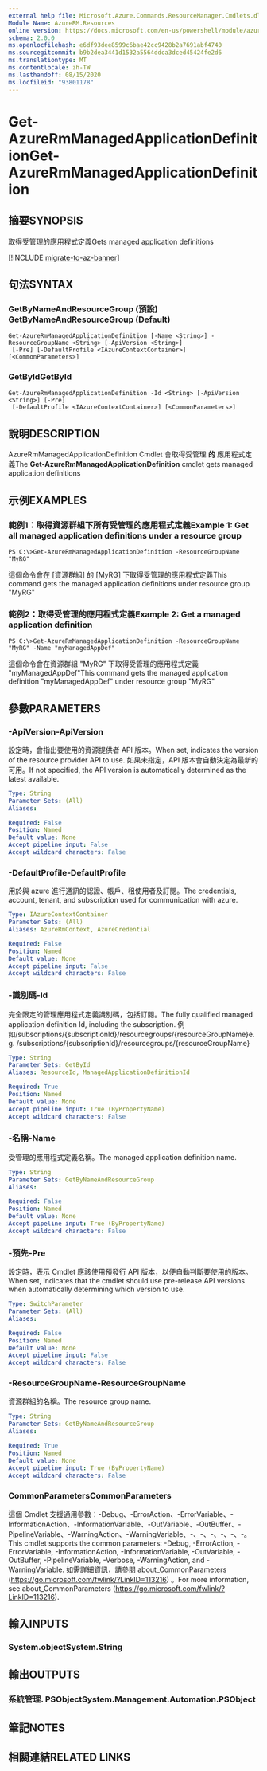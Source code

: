 ```yaml
---
external help file: Microsoft.Azure.Commands.ResourceManager.Cmdlets.dll-Help.xml
Module Name: AzureRM.Resources
online version: https://docs.microsoft.com/en-us/powershell/module/azurerm.resources/get-azurermmanagedapplicationdefinition
schema: 2.0.0
ms.openlocfilehash: e6df93dee8599c6bae42cc9428b2a7691abf4740
ms.sourcegitcommit: b9b2dea3441d1532a5564ddca3dced45424fe2d6
ms.translationtype: MT
ms.contentlocale: zh-TW
ms.lasthandoff: 08/15/2020
ms.locfileid: "93801178"
---
```

# <span data-ttu-id="49542-101">Get-AzureRmManagedApplicationDefinition</span><span class="sxs-lookup"><span data-stu-id="49542-101">Get-AzureRmManagedApplicationDefinition</span></span>

## <span data-ttu-id="49542-102">摘要</span><span class="sxs-lookup"><span data-stu-id="49542-102">SYNOPSIS</span></span>
<span data-ttu-id="49542-103">取得受管理的應用程式定義</span><span class="sxs-lookup"><span data-stu-id="49542-103">Gets managed application definitions</span></span>

[!INCLUDE [migrate-to-az-banner](../../includes/migrate-to-az-banner.md)]

## <span data-ttu-id="49542-104">句法</span><span class="sxs-lookup"><span data-stu-id="49542-104">SYNTAX</span></span>

### <span data-ttu-id="49542-105">GetByNameAndResourceGroup (預設) </span><span class="sxs-lookup"><span data-stu-id="49542-105">GetByNameAndResourceGroup (Default)</span></span>
```
Get-AzureRmManagedApplicationDefinition [-Name <String>] -ResourceGroupName <String> [-ApiVersion <String>]
 [-Pre] [-DefaultProfile <IAzureContextContainer>] [<CommonParameters>]
```

### <span data-ttu-id="49542-106">GetById</span><span class="sxs-lookup"><span data-stu-id="49542-106">GetById</span></span>
```
Get-AzureRmManagedApplicationDefinition -Id <String> [-ApiVersion <String>] [-Pre]
 [-DefaultProfile <IAzureContextContainer>] [<CommonParameters>]
```

## <span data-ttu-id="49542-107">說明</span><span class="sxs-lookup"><span data-stu-id="49542-107">DESCRIPTION</span></span>
<span data-ttu-id="49542-108">AzureRmManagedApplicationDefinition Cmdlet 會取得受管理 **的** 應用程式定義</span><span class="sxs-lookup"><span data-stu-id="49542-108">The **Get-AzureRmManagedApplicationDefinition** cmdlet gets managed application definitions</span></span>

## <span data-ttu-id="49542-109">示例</span><span class="sxs-lookup"><span data-stu-id="49542-109">EXAMPLES</span></span>

### <span data-ttu-id="49542-110">範例1：取得資源群組下所有受管理的應用程式定義</span><span class="sxs-lookup"><span data-stu-id="49542-110">Example 1: Get all managed application definitions under a resource group</span></span>
```
PS C:\>Get-AzureRmManagedApplicationDefinition -ResourceGroupName "MyRG"
```

<span data-ttu-id="49542-111">這個命令會在 [資源群組] 的 [MyRG] 下取得受管理的應用程式定義</span><span class="sxs-lookup"><span data-stu-id="49542-111">This command gets the managed application definitions under resource group "MyRG"</span></span>

### <span data-ttu-id="49542-112">範例2：取得受管理的應用程式定義</span><span class="sxs-lookup"><span data-stu-id="49542-112">Example 2: Get a managed application definition</span></span>
```
PS C:\>Get-AzureRmManagedApplicationDefinition -ResourceGroupName "MyRG" -Name "myManagedAppDef"
```

<span data-ttu-id="49542-113">這個命令會在資源群組 "MyRG" 下取得受管理的應用程式定義 "myManagedAppDef"</span><span class="sxs-lookup"><span data-stu-id="49542-113">This command gets the managed application definition "myManagedAppDef" under resource group "MyRG"</span></span>

## <span data-ttu-id="49542-114">參數</span><span class="sxs-lookup"><span data-stu-id="49542-114">PARAMETERS</span></span>

### <span data-ttu-id="49542-115">-ApiVersion</span><span class="sxs-lookup"><span data-stu-id="49542-115">-ApiVersion</span></span>
<span data-ttu-id="49542-116">設定時，會指出要使用的資源提供者 API 版本。</span><span class="sxs-lookup"><span data-stu-id="49542-116">When set, indicates the version of the resource provider API to use.</span></span>
<span data-ttu-id="49542-117">如果未指定，API 版本會自動決定為最新的可用。</span><span class="sxs-lookup"><span data-stu-id="49542-117">If not specified, the API version is automatically determined as the latest available.</span></span>

```yaml
Type: String
Parameter Sets: (All)
Aliases:

Required: False
Position: Named
Default value: None
Accept pipeline input: False
Accept wildcard characters: False
```

### <span data-ttu-id="49542-118">-DefaultProfile</span><span class="sxs-lookup"><span data-stu-id="49542-118">-DefaultProfile</span></span>
<span data-ttu-id="49542-119">用於與 azure 進行通訊的認證、帳戶、租使用者及訂閱。</span><span class="sxs-lookup"><span data-stu-id="49542-119">The credentials, account, tenant, and subscription used for communication with azure.</span></span>

```yaml
Type: IAzureContextContainer
Parameter Sets: (All)
Aliases: AzureRmContext, AzureCredential

Required: False
Position: Named
Default value: None
Accept pipeline input: False
Accept wildcard characters: False
```

### <span data-ttu-id="49542-120">-識別碼</span><span class="sxs-lookup"><span data-stu-id="49542-120">-Id</span></span>
<span data-ttu-id="49542-121">完全限定的管理應用程式定義識別碼，包括訂閱。</span><span class="sxs-lookup"><span data-stu-id="49542-121">The fully qualified managed application definition Id, including the subscription.</span></span>
<span data-ttu-id="49542-122">例如/subscriptions/{subscriptionId}/resourcegroups/{resourceGroupName}</span><span class="sxs-lookup"><span data-stu-id="49542-122">e.g. /subscriptions/{subscriptionId}/resourcegroups/{resourceGroupName}</span></span>

```yaml
Type: String
Parameter Sets: GetById
Aliases: ResourceId, ManagedApplicationDefinitionId

Required: True
Position: Named
Default value: None
Accept pipeline input: True (ByPropertyName)
Accept wildcard characters: False
```

### <span data-ttu-id="49542-123">-名稱</span><span class="sxs-lookup"><span data-stu-id="49542-123">-Name</span></span>
<span data-ttu-id="49542-124">受管理的應用程式定義名稱。</span><span class="sxs-lookup"><span data-stu-id="49542-124">The managed application definition name.</span></span>

```yaml
Type: String
Parameter Sets: GetByNameAndResourceGroup
Aliases:

Required: False
Position: Named
Default value: None
Accept pipeline input: True (ByPropertyName)
Accept wildcard characters: False
```

### <span data-ttu-id="49542-125">-預先</span><span class="sxs-lookup"><span data-stu-id="49542-125">-Pre</span></span>
<span data-ttu-id="49542-126">設定時，表示 Cmdlet 應該使用預發行 API 版本，以便自動判斷要使用的版本。</span><span class="sxs-lookup"><span data-stu-id="49542-126">When set, indicates that the cmdlet should use pre-release API versions when automatically determining which version to use.</span></span>

```yaml
Type: SwitchParameter
Parameter Sets: (All)
Aliases:

Required: False
Position: Named
Default value: None
Accept pipeline input: False
Accept wildcard characters: False
```

### <span data-ttu-id="49542-127">-ResourceGroupName</span><span class="sxs-lookup"><span data-stu-id="49542-127">-ResourceGroupName</span></span>
<span data-ttu-id="49542-128">資源群組的名稱。</span><span class="sxs-lookup"><span data-stu-id="49542-128">The resource group name.</span></span>

```yaml
Type: String
Parameter Sets: GetByNameAndResourceGroup
Aliases:

Required: True
Position: Named
Default value: None
Accept pipeline input: True (ByPropertyName)
Accept wildcard characters: False
```

### <span data-ttu-id="49542-129">CommonParameters</span><span class="sxs-lookup"><span data-stu-id="49542-129">CommonParameters</span></span>
<span data-ttu-id="49542-130">這個 Cmdlet 支援通用參數：-Debug、-ErrorAction、-ErrorVariable、-InformationAction、-InformationVariable、-OutVariable、-OutBuffer、-PipelineVariable、-WarningAction、-WarningVariable、-、-、-、-、-、-。</span><span class="sxs-lookup"><span data-stu-id="49542-130">This cmdlet supports the common parameters: -Debug, -ErrorAction, -ErrorVariable, -InformationAction, -InformationVariable, -OutVariable, -OutBuffer, -PipelineVariable, -Verbose, -WarningAction, and -WarningVariable.</span></span> <span data-ttu-id="49542-131">如需詳細資訊，請參閱 about_CommonParameters (https://go.microsoft.com/fwlink/?LinkID=113216) 。</span><span class="sxs-lookup"><span data-stu-id="49542-131">For more information, see about_CommonParameters (https://go.microsoft.com/fwlink/?LinkID=113216).</span></span>

## <span data-ttu-id="49542-132">輸入</span><span class="sxs-lookup"><span data-stu-id="49542-132">INPUTS</span></span>

### <span data-ttu-id="49542-133">System.object</span><span class="sxs-lookup"><span data-stu-id="49542-133">System.String</span></span>

## <span data-ttu-id="49542-134">輸出</span><span class="sxs-lookup"><span data-stu-id="49542-134">OUTPUTS</span></span>

### <span data-ttu-id="49542-135">系統管理. PSObject</span><span class="sxs-lookup"><span data-stu-id="49542-135">System.Management.Automation.PSObject</span></span>

## <span data-ttu-id="49542-136">筆記</span><span class="sxs-lookup"><span data-stu-id="49542-136">NOTES</span></span>

## <span data-ttu-id="49542-137">相關連結</span><span class="sxs-lookup"><span data-stu-id="49542-137">RELATED LINKS</span></span>
